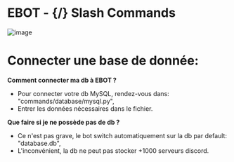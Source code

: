 # EBOT - {/} Slash Commands

![image](https://i.imgur.com/HrrHXsP.jpg)

# Connecter une base de donnée:

__Comment connecter ma db à EBOT ?__
 - Pour connecter votre db MySQL, rendez-vous dans: "commands/database/mysql.py",
 - Entrer les données nécessaires dans le fichier.
 
 
 __Que faire si je ne possède pas de db ?__
 - Ce n'est pas grave, le bot switch automatiquement sur la db par default: "database.db",
 - L'inconvénient, la db ne peut pas stocker +1000 serveurs discord.
